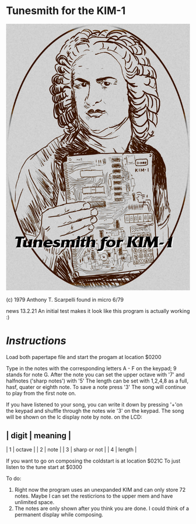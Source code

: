 # Tunesmith for the KIM-1

![Bach mit KIM](https://github.com/netzherpes/tunesmith-for-kim-1/raw/main/tunesmith_old.png)

(c)  1979 Anthony T. Scarpelli
found in micro 6/79

news 13.2.21
An initial test makes it look like this program is actually working :)

 # *Instructions*
Load both papertape file and start the progam at location $0200

Type in the notes with the corresponding letters A - F on the keypad; 9 stands for note G.
After the note you can set the upper octave with '7' and halfnotes ('sharp notes') with '5' 
The length can be set with 1,2,4,8 as a full, hasf, quater or eighth note.
To save a note press '3'
The song will continue to play from the first note on.

If you have listened to your song, you can write it down by pressing '+'on the keypad and shuffle through the notes wie '3' on the keypad. The song will be shown on the lc display note by note. on the LCD:  

| digit | meaning |
---
| 1 | octave |
| 2 | note |
| 3 | sharp or not |
| 4 | length |


If you want to go on composing the coldstart is at location $021C
To just listen to the tune start at $0300

To do:
 1. Right now the program uses an unexpanded KIM and can only store 72 notes. Maybe I can set the resticrions to the upper mem and have unlimited space.
 2. The notes are only shown after you think you are done. I could think of a permanent display while composing.
 
